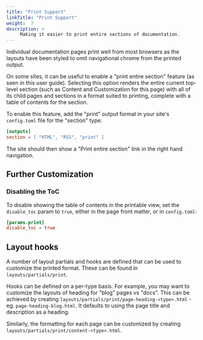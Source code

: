 ```yaml
---
title: "Print Support"
linkTitle: "Print Support"
weight:  7
description: >
     Making it easier to print entire sections of documentation.
---
```


Individual documentation pages print well from most browsers as the layouts have been styled to omit navigational chrome from the printed output.

On some sites, it can be useful to enable a "print entire section" feature (as seen in this user guide).  Selecting this option renders the entire current top-level section (such as Content and Customization for this page) with all of its child pages and sections in a format suited to printing, complete with a table of contents for the section.

To enable this feature, add the "print" output format in your site's `config.toml` file for the "section" type:

```toml
[outputs]
section = [ "HTML", "RSS", "print" ]
```

The site should then show a "Print entire section" link in the right hand navigation.

## Further Customization

### Disabling the ToC

To disable showing the table of contents in the printable view, set the `disable_toc` param to `true`, either in the page front matter, or in `config.toml`:

```toml
[params.print]
disable_toc = true
```


## Layout hooks

A number of layout partials and hooks are defined that can be used to customize the printed format.  These can be found in `layouts/partials/print`.

Hooks can be defined on a per-type basis.  For example, you may want to customize the layouts of heading for "blog" pages vs "docs". This can be achieved by creating `layouts/partials/print/page-heading-<type>.html` - eg. `page-heading-blog.html`.  It defaults to using the page title and description as a heading.

Similarly, the formatting for each page can be customized by creating `layouts/partials/print/content-<type>.html`.





